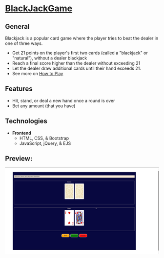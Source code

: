 # [BlackJackGame](https://github.com/JeroenGoddijn/BlackJackGame)

## General

Blackjack is a popular card game where the player tries to beat the dealer in one of three ways.

- Get 21 points on the player's first two cards (called a "blackjack" or "natural"), without a dealer blackjack
- Reach a final score higher than the dealer without exceeding 21
- Let the dealer draw additional cards until their hand exceeds 21.
- See more on [How to Play](https://en.wikipedia.org/wiki/Blackjack#Rules_of_play_at_casinos)

## Features

- Hit, stand, or deal a new hand once a round is over
- Bet any amount (that you have)

## Technologies

- **Frontend**
  - HTML, CSS, & Bootstrap
  - JavaScript, jQuery, & EJS
  
## Preview:
![alt text](./images/blackjack.png)
